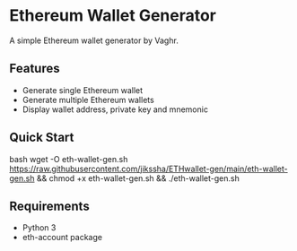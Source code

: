 # Ethereum Wallet Generator

A simple Ethereum wallet generator by Vaghr.

## Features
- Generate single Ethereum wallet
- Generate multiple Ethereum wallets
- Display wallet address, private key and mnemonic

## Quick Start

bash
wget -O eth-wallet-gen.sh https://raw.githubusercontent.com/jikssha/ETHwallet-gen/main/eth-wallet-gen.sh && chmod +x eth-wallet-gen.sh && ./eth-wallet-gen.sh

## Requirements
- Python 3
- eth-account package